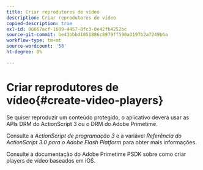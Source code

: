 ```yaml
---
title: Criar reprodutores de vídeo
description: Criar reprodutores de vídeo
copied-description: true
exl-id: 06667acf-1609-4457-8fc3-0e42fb4252bc
source-git-commit: be43bbbd1051886c8979ff590a3197b2a7249b6a
workflow-type: tm+mt
source-wordcount: '58'
ht-degree: 0%

---
```


# Criar reprodutores de vídeo{#create-video-players}

Se quiser reproduzir um conteúdo protegido, o aplicativo deverá usar as APIs DRM do ActionScript 3 ou o DRM do Adobe Primetime.

Consulte a *ActionScript de programação 3* e a variável *Referência do ActionScript 3.0 para o Adobe Flash Platform* para obter mais informações.

Consulte a documentação do Adobe Primetime PSDK sobre como criar players de vídeo baseados em iOS.
